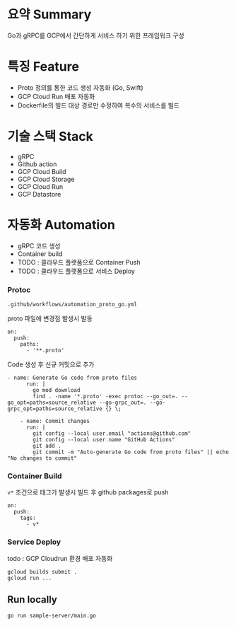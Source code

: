 # 요약 Summary
Go과 gRPC를 GCP에서 간단하게 서비스 하기 위한 프레임워크 구성

# 특징 Feature
- Proto 정의를 통한 코드 생성 자동화 (Go, Swift)
- GCP Cloud Run 배포 자동화
- Dockerfile의 빌드 대상 경로만 수정하여 복수의 서비스를 빌드

# 기술 스택 Stack
- gRPC
- Github action
- GCP Cloud Build
- GCP Cloud Storage
- GCP Cloud Run
- GCP Datastore

# 자동화 Automation
- gRPC 코드 생성
- Container build
- TODO : 클라우드 플랫폼으로 Container Push
- TODO : 클라우드 플랫폼으로 서비스 Deploy

### Protoc
```
.github/workflows/automation_proto_go.yml
```
proto 파일에 변경점 발생시 발동
```
on:
  push:
    paths:
      - '**.proto'
```
Code 생성 후 신규 커밋으로 추가
```
- name: Generate Go code from proto files
      run: |
        go mod download
        find . -name '*.proto' -exec protoc --go_out=. --go_opt=paths=source_relative --go-grpc_out=. --go-grpc_opt=paths=source_relative {} \;

    - name: Commit changes
      run: |
        git config --local user.email "actions@github.com"
        git config --local user.name "GitHub Actions"
        git add .
        git commit -m "Auto-generate Go code from proto files" || echo "No changes to commit"
```
### Container Build
`v*` 조건으로 태그가 발생시 빌드 후 github packages로 push
```
on:
  push:
    tags:
      - v*
```

### Service Deploy
todo : GCP Cloudrun 환경 배포 자동화

```
gcloud builds submit .
gcloud run ...
```

## Run locally
```bash
go run sample-server/main.go
```
